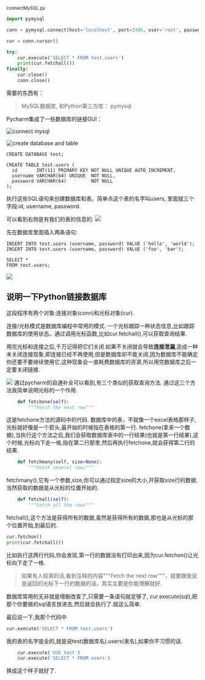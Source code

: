 <small>connectMySQL.py</small>
```python
import pymysql

conn = pymysql.connect(host='localhost', port=3306, user='root', passwd='hello')

cur = conn.cursor()

try:
    cur.execute('SELECT * FROM test.users')
    print(cur.fetchall())
finally:
    cur.close()
    conn.close()
```

需要的东西有：

> MySQL数据库, 和Python第三方库： pymysql

Pycharm集成了一些数据库的链接GUI：

![connect mysql](http://img.vim-cn.com/76/18da9cbe63f5da40baae4434b43a416cea575a.png)

![create database and table](http://img.vim-cn.com/49/fe26357d6a798d3f79cc9cc60e16ea47537674.png)


```mysql
CREATE DATABASE test;

CREATE TABLE test.users (
  id       INT(11) PRIMARY KEY NOT NULL UNIQUE AUTO_INCREMENT,
  username VARCHAR(64) UNIQUE  NOT NULL,
  password VARCHAR(64)         NOT NULL
);
```

执行这些SQL语句来创建数据库和表。简单点这个表的名字叫users,
里面就三个字段:id, username, password.

可以看到右侧是有我们的表的信息的:
![](http://img.vim-cn.com/c5/f85054abe0b9800b3fb834cc6b76bb747892b4.png)

先在数据库里面插入两条语句:
```mysql
INSERT INTO test.users (username, password) VALUE ('hello', 'world');
INSERT INTO test.users (username, password) VALUE ('foo', 'bar');

SELECT *
FROM test.users;
```
![](http://img.vim-cn.com/26/1dc06e7b1e23076563eab6b8b6b4d6a74c0654.png)


## 说明一下Python链接数据库

这段程序有两个对象:连接对象(conn)和光标对象(cur).

连接/光标模式是数据库编程中常用的模式.
一个光标跟踪一种状态信息,比如跟踪数据库的使用状态。通过调用光标函数,比如cur.fetchall(),可以获取查询结果.

用完光标和连接之后,千万记得把它们关闭.如果不关闭就会导致**连接泄漏**,造成一种未关闭连接现象,即连接已经不再使用,但是数据库却不能关闭,因为数据库不能确定你还要不要继续使用它,这种现象会一直耗费数据库的资源,所以用完数据库之后一定要关闭链接.

![](http://img.vim-cn.com/67/17a3974a4314d5c2f83110db563448e2b493fc.png)
通过pycharm的自通补全可以看到,有三个类似的获取查询方法.
通过这三个方法我简单说明光标的一个作用.
```python
    def fetchone(self):
        """Fetch the next row"""
```
这是fetchone方法的源码中的代码.
数据库中的表，不就像一个excel表格那样子,光标就好像是一个箭头,最开始的时候指在表格的第一行.
fetchone(拿来一个数据),当执行这个方法之后,我们会获取数据库表中的一行结果(也就是第一行结果),这个时候,光标向下走一格,指在第二行那里,然后再执行fetchone,就会获得第二行的结果.
```python
    def fetchmany(self, size=None):
        """Fetch several rows"""
```
fetchmany(),它有一个参数,size,你可以通过指定size的大小,开获取size行的数据.当然获取的数据是从光标的位置开始的.
```python
    def fetchall(self):
        """Fetch all the rows"""
```
fetchall(),这个方法是获得所有的数据,虽然是获得所有的数据,那也是从光标的那个位置开始,到最后的.
```python
cur.fetchon()
print(cur.fetchall())
```
比如执行这两行代码,你会发现,第一行的数据没有打印出来,因为cur.fetchon()让光标向下走了一格.

> 如果有人较真的话,看到注释的内容"""Fetch the next row"""，就要跟我说是返回的光标下一行的数据的话，其实主要是你能理解就好.

数据库常用的无非就是增删改查了,只需要一条语句就足够了,
cur.execute(sql),把那个你要做的sql语言放进去,然后就会执行了.就这么简单.


最后说一下,我那个代码中
```python
cur.execute('SELECT * FROM test.users')
```
我的表的名字是全的,就是说test(数据库名).users(表名),如果你不习惯的话.
```python
    cur.execute('USE test')
    cur.execute('SELECT * FROM users')
```
换成这个样子就好了.